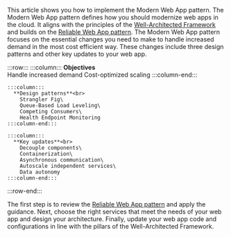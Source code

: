 This article shows you how to implement the Modern Web App pattern. The Modern Web App pattern defines how you should modernize web apps in the cloud. It aligns with the principles of the [Well-Architected Framework](/azure/well-architected/) and builds on the [Reliable Web App pattern](../../overview.md#reliable-web-app-pattern). The Modern Web App pattern focuses on the essential changes you need to make to handle increased demand in the most cost efficient way. These changes include three design patterns and other key updates to your web app.

:::row:::
    :::column:::
        **Objectives**<br>
        Handle increased demand
        Cost-optimized scaling
    :::column-end:::

    :::column:::
      **Design patterns**<br>
        Strangler Fig\
        Queue-Based Load Leveling\
        Competing Consumers\
        Health Endpoint Monitoring
    :::column-end:::

    :::column:::
      **Key updates**<br>
        Decouple components\
        Containerization\
        Asynchronous communication\
        Autoscale independent services\
        Data autonomy
    :::column-end:::
:::row-end:::

The first step is to review the [Reliable Web App pattern](../../overview.md#reliable-web-app-pattern) and apply the guidance. Next, choose the right services that meet the needs of your web app and design your architecture. Finally, update your web app code and configurations in line with the pillars of the Well-Architected Framework.
